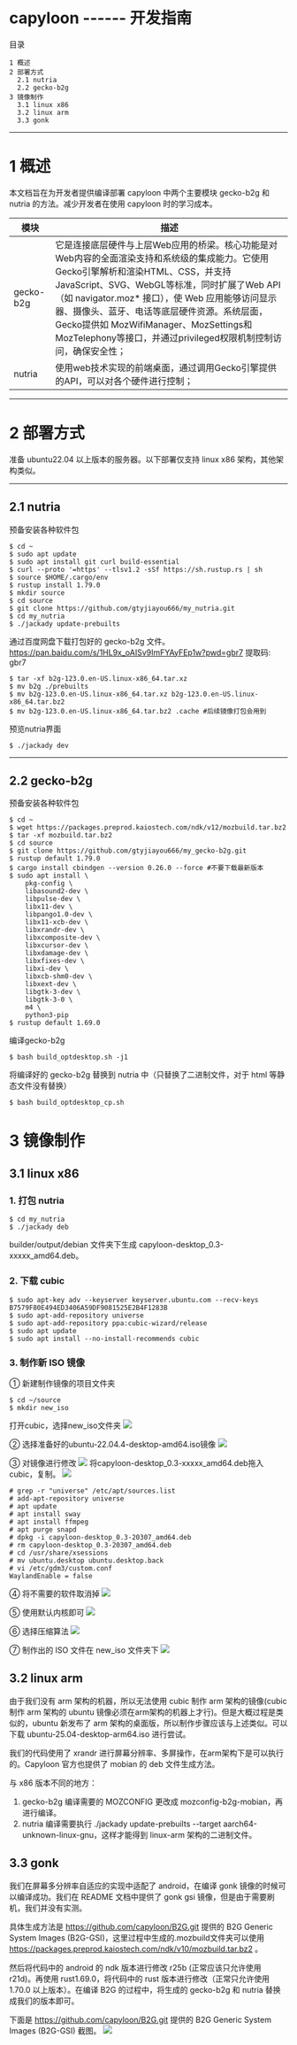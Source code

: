 # capyloon ------ 开发指南


目录

```
1 概述
2 部署方式
  2.1 nutria
  2.2 gecko-b2g
3 镜像制作
  3.1 linux x86
  3.2 linux arm
  3.3 gonk
```
---

# 1 概述

本文档旨在为开发者提供编译部署 capyloon 中两个主要模块 gecko-b2g 和 nutria 的方法。减少开发者在使用 capyloon 时的学习成本。


| 模块 | 描述 |
|---|---|
| gecko-b2g | 它是连接底层硬件与上层Web应用的桥梁。核心功能是对Web内容的全面渲染支持和系统级的集成能力。它使用Gecko引擎解析和渲染HTML、CSS，并支持JavaScript、SVG、WebGL等标准，同时扩展了Web API（如 navigator.moz* 接口），使 Web 应用能够访问显示器、摄像头、蓝牙、电话等底层硬件资源。系统层面，Gecko提供如 MozWifiManager、MozSettings和 MozTelephony等接口，并通过privileged权限机制控制访问，确保安全性； |
| nutria | 使用web技术实现的前端桌面，通过调用Gecko引擎提供的API，可以对各个硬件进行控制；|
---

# 2 部署方式
准备 ubuntu22.04 以上版本的服务器。以下部署仅支持 linux x86 架构，其他架构类似。

---
## 2.1 nutria
预备安装各种软件包
```
$ cd ~
$ sudo apt update
$ sudo apt install git curl build-essential
$ curl --proto '=https' --tlsv1.2 -sSf https://sh.rustup.rs | sh
$ source $HOME/.cargo/env
$ rustup install 1.79.0
$ mkdir source
$ cd source
$ git clone https://github.com/gtyjiayou666/my_nutria.git
$ cd my_nutria
$ ./jackady update-prebuilts
```
通过百度网盘下载打包好的 gecko-b2g 文件。https://pan.baidu.com/s/1HL9x_oAISv9ImFYAyFEp1w?pwd=gbr7 提取码: gbr7 
```
$ tar -xf b2g-123.0.en-US.linux-x86_64.tar.xz 
$ mv b2g ./prebuilts
$ mv b2g-123.0.en-US.linux-x86_64.tar.xz b2g-123.0.en-US.linux-x86_64.tar.bz2
$ mv b2g-123.0.en-US.linux-x86_64.tar.bz2 .cache #后续镜像打包会用到
```
预览nutria界面
```
$ ./jackady dev
```

---
## 2.2 gecko-b2g
预备安装各种软件包
```
$ cd ~
$ wget https://packages.preprod.kaiostech.com/ndk/v12/mozbuild.tar.bz2
$ tar -xf mozbuild.tar.bz2
$ cd source
$ git clone https://github.com/gtyjiayou666/my_gecko-b2g.git
$ rustup default 1.79.0
$ cargo install cbindgen --version 0.26.0 --force #不要下载最新版本
$ sudo apt install \
    pkg-config \
    libasound2-dev \
    libpulse-dev \
    libx11-dev \
    libpango1.0-dev \
    libx11-xcb-dev \
    libxrandr-dev \
    libxcomposite-dev \
    libxcursor-dev \
    libxdamage-dev \
    libxfixes-dev \
    libxi-dev \
    libxcb-shm0-dev \
    libxext-dev \
    libgtk-3-dev \
    libgtk-3-0 \
    m4 \
    python3-pip
$ rustup default 1.69.0
```
编译gecko-b2g
```
$ bash build_optdesktop.sh -j1
```
将编译好的 gecko-b2g 替换到 nutria 中（只替换了二进制文件，对于 html 等静态文件没有替换）
```
$ bash build_optdesktop_cp.sh
```

# 3 镜像制作

## 3.1 linux x86

### 1. 打包 nutria
```
$ cd my_nutria
$ ./jackady deb
```
builder/output/debian 文件夹下生成 capyloon-desktop_0.3-xxxxx_amd64.deb。
### 2. 下载 cubic
```
$ sudo apt-key adv --keyserver keyserver.ubuntu.com --recv-keys B7579F80E494ED3406A59DF9081525E2B4F1283B
$ sudo apt-add-repository universe
$ sudo apt-add-repository ppa:cubic-wizard/release
$ sudo apt update
$ sudo apt install --no-install-recommends cubic
```
### 3. 制作新 ISO 镜像
① 新建制作镜像的项目文件夹
```
$ cd ~/source
$ mkdir new_iso
```
打开cubic，选择new_iso文件夹
![](assets/镜像制作/1.png)

② 选择准备好的ubuntu-22.04.4-desktop-amd64.iso镜像
![](assets/镜像制作/2.png)

③ 对镜像进行修改
![](assets/镜像制作/3.png)
将capyloon-desktop_0.3-xxxxx_amd64.deb拖入cubic，复制。
![](assets/镜像制作/4.png)
```
# grep -r "universe" /etc/apt/sources.list
# add-apt-repository universe
# apt update
# apt install sway
# apt install ffmpeg
# apt purge snapd
# dpkg -i capyloon-desktop_0.3-20307_amd64.deb
# rm capyloon-desktop_0.3-20307_amd64.deb
# cd /usr/share/xsessions
# mv ubuntu.desktop ubuntu.desktop.back
# vi /etc/gdm3/custom.conf
WaylandEnable = false
```

④ 将不需要的软件取消掉
![](assets/镜像制作/5.png)

⑤ 使用默认内核即可
![](assets/镜像制作/6.png)

⑥ 选择压缩算法
![](assets/镜像制作/7.png)

⑦ 制作出的 ISO 文件在 new_iso 文件夹下
![](assets/镜像制作/8.png)

## 3.2 linux arm

由于我们没有 arm 架构的机器，所以无法使用 cubic 制作 arm 架构的镜像(cubic 制作 arm 架构的 ubuntu 镜像必须在arm架构的机器上才行)。但是大概过程是类似的，ubuntu 新发布了 arm 架构的桌面版，所以制作步骤应该与上述类似。可以下载 ubuntu-25.04-desktop-arm64.iso 进行尝试。

我们的代码使用了 xrandr 进行屏幕分辨率、多屏操作，在arm架构下是可以执行的。Capyloon 官方也提供了 mobian 的 deb 文件生成方法。

与 x86 版本不同的地方：
1. gecko-b2g 编译需要的 MOZCONFIG 更改成 mozconfig-b2g-mobian，再进行编译。
2. nutria 编译需要执行 ./jackady update-prebuilts --target aarch64-unknown-linux-gnu，这样才能得到 linux-arm 架构的二进制文件。

## 3.3 gonk

我们在屏幕多分辨率自适应的实现中适配了 android，在编译 gonk 镜像的时候可以编译成功。我们在 README 文档中提供了 gonk gsi 镜像，但是由于需要刷机，我们并没有实测。

具体生成方法是 https://github.com/capyloon/B2G.git 提供的 B2G Generic System Images (B2G-GSI)，这里过程中生成的.mozbuild文件夹可以使用 https://packages.preprod.kaiostech.com/ndk/v10/mozbuild.tar.bz2 。

然后将代码中的 android 的 ndk 版本进行修改 r25b (正常应该只允许使用 r21d)。再使用 rust1.69.0，将代码中的 rust 版本进行修改（正常只允许使用 1.70.0 以上版本）。在编译 B2G 的过程中，将生成的 gecko-b2g 和 nutria 替换成我们的版本即可。

下面是 https://github.com/capyloon/B2G.git 提供的 B2G Generic System Images (B2G-GSI) 截图。
![](assets/镜像制作/9.png)

